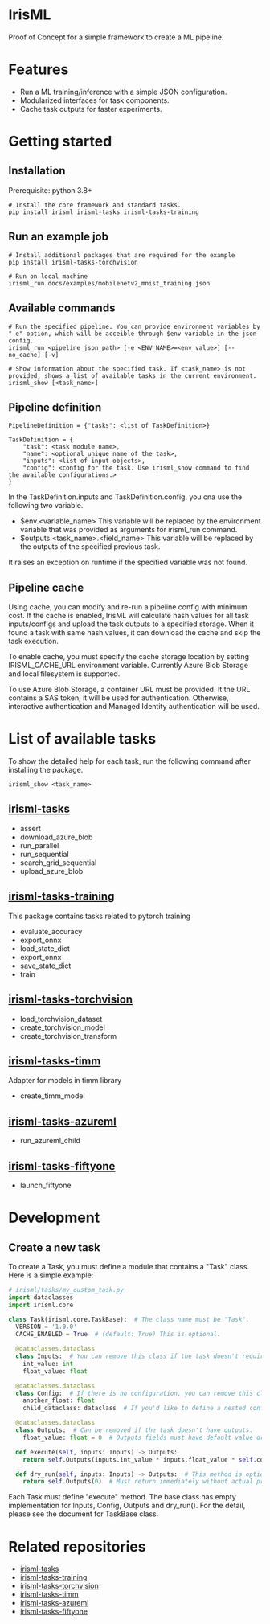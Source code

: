 # IrisML

Proof of Concept for a simple framework to create a ML pipeline.


# Features
- Run a ML training/inference with a simple JSON configuration.
- Modularized interfaces for task components.
- Cache task outputs for faster experiments.

# Getting started
## Installation
Prerequisite: python 3.8+

```
# Install the core framework and standard tasks.
pip install irisml irisml-tasks irisml-tasks-training
```

## Run an example job
```
# Install additional packages that are required for the example
pip install irisml-tasks-torchvision

# Run on local machine
irisml_run docs/examples/mobilenetv2_mnist_training.json
```

## Available commands
```
# Run the specified pipeline. You can provide environment variables by "-e" option, which will be acceible through $env variable in the json config.
irisml_run <pipeline_json_path> [-e <ENV_NAME>=<env_value>] [--no_cache] [-v]

# Show information about the specified task. If <task_name> is not provided, shows a list of available tasks in the current environment.
irisml_show [<task_name>]
```

## Pipeline definition
```
PipelineDefinition = {"tasks": <list of TaskDefinition>}

TaskDefinition = {
    "task": <task module name>,
    "name": <optional unique name of the task>,
    "inputs": <list of input objects>,
    "config": <config for the task. Use irisml_show command to find the available configurations.>
}
```
In the TaskDefinition.inputs and TaskDefinition.config, you cna use the following two variable.
- $env.<variable_name>
  This variable will be replaced by the environment variable that was provided as arguments for irisml_run command.
- $outputs.<task_name>.<field_name>
  This variable will be replaced by the outputs of the specified previous task.

It raises an exception on runtime if the specified variable was not found.

## Pipeline cache
Using cache, you can modify and re-run a pipeline config with minimum cost. If the cache is enabled, IrisML will calculate hash values for all task inputs/configs and upload the task outputs to a specified storage. When it found a task with same hash values, it can download the cache and skip the task execution.

To enable cache, you must specify the cache storage location by setting IRISML_CACHE_URL environment variable. Currently Azure Blob Storage and local filesystem is supported.

To use Azure Blob Storage, a container URL must be provided. It the URL contains a SAS token, it will be used for authentication. Otherwise, interactive authentication and Managed Identity authentication will be used.

# List of available tasks

To show the detailed help for each task, run the following command after installing the package.
```
irisml_show <task_name>
```

## [irisml-tasks](https://github.com/microsoft/irisml-tasks)
- assert
- download_azure_blob
- run_parallel
- run_sequential
- search_grid_sequential
- upload_azure_blob

## [irisml-tasks-training](https://github.com/microsoft/irisml-tasks-training)
This package contains tasks related to pytorch training
- evaluate_accuracy
- export_onnx
- load_state_dict
- export_onnx
- save_state_dict
- train

## [irisml-tasks-torchvision](https://github.com/microsoft/irisml-tasks-torchvision)
- load_torchvision_dataset
- create_torchvision_model
- create_torchvision_transform

## [irisml-tasks-timm](https://github.com/microsoft/irisml-tasks-timm)
Adapter for models in timm library
- create_timm_model


## [irisml-tasks-azureml](https://github.com/microsoft/irisml-tasks-azureml)
- run_azureml_child

## [irisml-tasks-fiftyone](https://github.com/microsoft/irisml-tasks-fiftyone)
- launch_fiftyone

# Development
## Create a new task
To create a Task, you must define a module that contains a "Task" class. Here is a simple example:
```python
# irisml/tasks/my_custom_task.py
import dataclasses
import irisml.core

class Task(irisml.core.TaskBase):  # The class name must be "Task".
  VERSION = '1.0.0'
  CACHE_ENABLED = True  # (default: True) This is optional.

  @dataclasses.dataclass
  class Inputs:  # You can remove this class if the task doesn't require inputs.
    int_value: int
    float_value: float

  @dataclasses.dataclass
  class Config:  # If there is no configuration, you can remove this class. All fields must be JSON-serializable.
    another_float: float
    child_dataclass: dataclass  # If you'd like to define a nested config, you can define another dataclass.

  @dataclasses.dataclass
  class Outputs:  # Can be removed if the task doesn't have outputs.
    float_value: float = 0  # Outputs fields must have default value or default factory.

  def execute(self, inputs: Inputs) -> Outputs:
    return self.Outputs(inputs.int_value * inputs.float_value * self.config.another_float)

  def dry_run(self, inputs: Inputs) -> Outputs:  # This method is optional.
    return self.Outputs(0)  # Must return immediately without actual processing.
```

Each Task must define "execute" method. The base class has empty implementation for Inputs, Config, Outputs and dry_run(). For the detail, please see the document for TaskBase class.

# Related repositories
- [irisml-tasks](https://github.com/microsoft/irisml-tasks)
- [irisml-tasks-training](https://github.com/microsoft/irisml-tasks-training)
- [irisml-tasks-torchvision](https://github.com/microsoft/irisml-tasks-torchvision)
- [irisml-tasks-timm](https://github.com/microsoft/irisml-tasks-timm)
- [irisml-tasks-azureml](https://github.com/microsoft/irisml-tasks-azureml)
- [irisml-tasks-fiftyone](https://github.com/microsoft/irisml-tasks-fiftyone)
